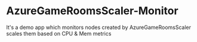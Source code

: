 # AzureGameRoomsScaler-Monitor
It's a demo app which monitors nodes created by AzureGameRoomsScaler scales them based on CPU & Mem metrics 

